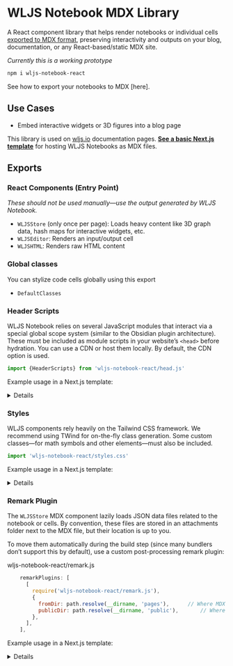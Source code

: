 # WLJS Notebook MDX Library

A React component library that helps render notebooks or individual cells [exported to MDX format](https://wljs.io/frontend/Exporting/MDX), preserving interactivity and outputs on your blog, documentation, or any React-based/static MDX site.

*Currently this is a working prototype*

```bash
npm i wljs-notebook-react
```

See how to export your notebooks to MDX [here].

## Use Cases

- Embed interactive widgets or 3D figures into a blog page

This library is used on [wljs.io](https://wljs.io) documentation pages. [__See a basic Next.js template__](https://github.com/JerryI/wljs-nextjs-example) for hosting WLJS Notebooks as MDX files.

## Exports

### React Components (Entry Point)

*These should not be used manually—use the output generated by WLJS Notebook.*

- `WLJSStore` (only once per page): Loads heavy content like 3D graph data, hash maps for interactive widgets, etc.
- `WLJSEditor`: Renders an input/output cell
- `WLJSHTML`: Renders raw HTML content

### Global classes
You can stylize code cells globally using this export
- `DefaultClasses`

### Header Scripts

WLJS Notebook relies on several JavaScript modules that interact via a special global scope system (similar to the Obsidian plugin architecture). These must be included as module scripts in your website’s `<head>` before hydration. You can use a CDN or host them locally. By default, the CDN option is used.

```js
import {HeaderScripts} from 'wljs-notebook-react/head.js'
```

Example usage in a Next.js template:

<details>

```js
/* _document.tsx */

import { Html, Head, Main, NextScript } from 'next/document'

import {HeaderScripts} from 'wljs-notebook-react/head.js'

import Script from 'next/script'

export function MakeHeaderScripts () {
    return HeaderScripts.map((script, index) => (
        <Script
          key={index}
          {...script.attributes}
        />
      ));
}

/* Website or section template */
export default function Document() {
 
    return (
      <Html>
        <Head>
          {MakeHeaderScripts()}
        </Head>
        <body>
          <Main />
          <NextScript />
        </body>
      </Html>
    )
  }
```

</details>

### Styles
WLJS components rely heavily on the Tailwind CSS framework. We recommend using TWind for on-the-fly class generation. Some custom classes—for math symbols and other elements—must also be included.

```js
import 'wljs-notebook-react/styles.css'
```

Example usage in a Next.js template:

<details>

pages/_app.tsx

```js

import 'wljs-notebook-react/styles.css'

import type { AppProps } from 'next/app';


function MyApp({ Component, pageProps }: AppProps) {
  return <Component {...pageProps} />;
}

export default MyApp;


```


</details>


### Remark Plugin
The `WLJSStore` MDX component lazily loads JSON data files related to the notebook or cells. By convention, these files are stored in an attachments folder next to the MDX file, but their location is up to you.

To move them automatically during the build step (since many bundlers don’t support this by default), use a custom post-processing remark plugin:

wljs-notebook-react/remark.js

```js
    remarkPlugins: [
      [
        require('wljs-notebook-react/remark.js'),
        {
          fromDir: path.resolve(__dirname, 'pages'),      // Where MDX files live
          publicDir: path.resolve(__dirname, 'public'),       // Where to copy files
        },
      ],
    ],
```

Example usage in a Next.js template:

<details>

next.config.js

```js
const path = require('path');
const withMDX = require('@next/mdx')({
  extension: /\.mdx?$/,
  options: {
    remarkPlugins: [
      [
        require('wljs-notebook-react/remark.js'),
        {
          fromDir: path.resolve(__dirname, 'pages'),      // Where MDX files live
          publicDir: path.resolve(__dirname, 'public'),       // Where to copy files
        },
      ],
    ],
  },
});
 
/** @type {import('next').NextConfig} */
const nextConfig = {
  // Configure `pageExtensions`` to include MDX files
  pageExtensions: ['js', 'jsx', 'mdx', 'ts', 'tsx'],

  // Optionally, add any other Next.js config below,
  webpack: (config) => {
    config.module.rules.push({
      test: /\.txt$/,
      type: 'asset/resource',
    });

    return config;
  },
}
 
module.exports = withMDX(nextConfig)
```


</details>
